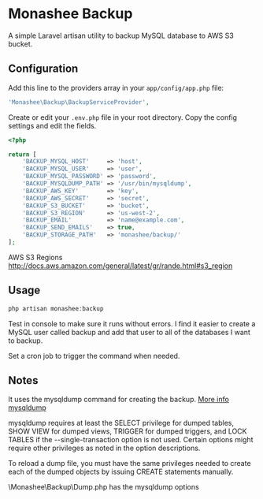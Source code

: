 # Monashee Backup

A simple Laravel artisan utility to backup MySQL database to AWS S3 bucket.

## Configuration

Add this line to the providers array in your ```app/config/app.php``` file:
```php
'Monashee\Backup\BackupServiceProvider',
```

Create or edit your ```.env.php``` file in your root directory. Copy the config settings and edit the fields.

```php
<?php

return [
    'BACKUP_MYSQL_HOST'     => 'host',
    'BACKUP_MYSQL_USER'     => 'user',
    'BACKUP_MYSQL_PASSWORD' => 'password',
    'BACKUP_MYSQLDUMP_PATH' => '/usr/bin/mysqldump',
    'BACKUP_AWS_KEY'        => 'key',
    'BACKUP_AWS_SECRET'     => 'secret',
    'BACKUP_S3_BUCKET'      => 'bucket',
    'BACKUP_S3_REGION'      => 'us-west-2',
    'BACKUP_EMAIL'          => 'name@example.com',
    'BACKUP_SEND_EMAILS'    => true,
    'BACKUP_STORAGE_PATH'   => 'monashee/backup/'
];
```

AWS S3 Regions http://docs.aws.amazon.com/general/latest/gr/rande.html#s3_region


## Usage

```php
php artisan monashee:backup
```

Test in console to make sure it runs without errors. I find it easier to create a MySQL user called backup and add that user to all of the databases I want to backup.

Set a cron job to trigger the command when needed.


## Notes

It uses the mysqldump command for creating the backup. [More info mysqldump](http://dev.mysql.com/doc/refman/5.1/en/mysqldump.html)

mysqldump requires at least the SELECT privilege for dumped tables, SHOW VIEW for dumped views, TRIGGER for dumped triggers, and LOCK TABLES if the --single-transaction option is not used. Certain options might require other privileges as noted in the option descriptions.

To reload a dump file, you must have the same privileges needed to create each of the dumped objects by issuing CREATE statements manually.

\Monashee\Backup\Dump.php has the mysqldump options
